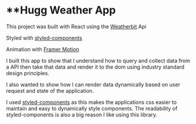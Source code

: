 # \*\*Hugg Weather App

This project was built with React
using the [Weatherbit](https://www.weatherbit.io) Api

Styled with [styled-components](https://styled-components.com/)

Animation with [Framer Motion](https://www.framer.com/motion/)

I built this app to show that I understand how to query and collect data from a API then take that data and render it to the dom using industry standard design principles.

I also wanted to show how I can render data dynamically based on user request and state of the application.

I used [styled-components](https://styled-components.com/) as this makes the applications css easier to maintain and easy to dynamically style components. The readability of styled-components is also a big reason I like using this library.
